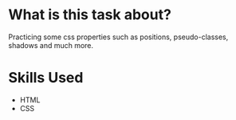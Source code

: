 # What is this task about?

Practicing some css properties such as positions, pseudo-classes, shadows and much more.

# Skills Used

- HTML
- CSS
